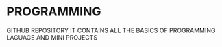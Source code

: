 # PROGRAMMING
GITHUB REPOSITORY
IT CONTAINS ALL THE BASICS OF PROGRAMMING LAGUAGE AND MINI PROJECTS
